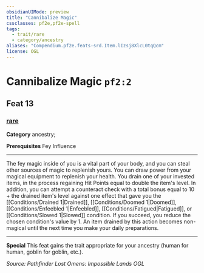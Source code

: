 ```yaml
---
obsidianUIMode: preview
title: "Cannibalize Magic"
cssclasses: pf2e,pf2e-spell
tags:
  - trait/rare
  - category/ancestry
aliases: "Compendium.pf2e.feats-srd.Item.lIzsj8XlcL0tqQcm"
license: OGL
---
```

# Cannibalize Magic `pf2:2`
## Feat 13
### [rare](rare "Rare Rarity Trait")

**Category** ancestry; 



**Prerequisites** Fey Influence
* * *
The fey magic inside of you is a vital part of your body, and you can steal other sources of magic to replenish yours. You can draw power from your magical equipment to replenish your health. You drain one of your invested items, in the process regaining Hit Points equal to double the item's level. In addition, you can attempt a counteract check with a total bonus equal to 10 + the drained item's level against one effect that gave you the [[Conditions/Drained 1|Drained]], [[Conditions/Doomed 1|Doomed]], [[Conditions/Enfeebled 1|Enfeebled]], [[Conditions/Fatigued|Fatigued]], or [[Conditions/Slowed 1|Slowed]] condition. If you succeed, you reduce the chosen condition's value by 1. An item drained by this action becomes non-magical until the next time you make your daily preparations.

* * *

**Special** This feat gains the trait appropriate for your ancestry (human for human, goblin for goblin, etc.).

*Source: Pathfinder Lost Omens: Impossible Lands*
*OGL*